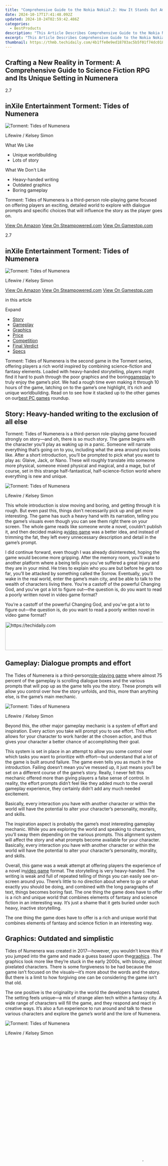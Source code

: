 ```yaml
---
title: "Comprehensive Guide to the Nokia Nokia7.2: How It Stands Out Among Competitive Devices"
date: 2024-10-17T17:41:48.092Z
updated: 2024-10-24T02:59:42.486Z
categories:
  - BestProducts
description: "This Article Describes Comprehensive Guide to the Nokia Nokia7.2: How It Stands Out Among Competitive Devices"
excerpt: "This Article Describes Comprehensive Guide to the Nokia Nokia7.2: How It Stands Out Among Competitive Devices"
thumbnail: https://thmb.techidaily.com/4b1ffe0e9ed18703ac5b5f01f74dc018a2d14974522694c6300224ce7ee050ff.jpg
---
```


## Crafting a New Reality in Torment: A Comprehensive Guide to Science Fiction RPG and Its Unique Setting in Numenera

2.7

## inXile Entertainment Torment: Tides of Numenera

![Torment: Tides of Numenera](https://www.lifewire.com/thmb/HYgHMUDMFh7JI98Hj0JMbI2wcpw=/1000x1000/filters:no_upscale():max_bytes(150000):strip_icc():format(webp)/1LW4580331-Torment-Tides-of-Numeria-HeroSquare-0a4f2ccb7a35418fa2204c7d42b630f8.jpg)

Lifewire / Kelsey Simon

 What We Like

* Unique worldbuilding
* Lots of story

 What We Don't Like

* Heavy-handed writing
* Outdated graphics
* Boring gameplay

 Torment: Tides of Numenera is a third-person role-playing game focused on offering players an exciting, detailed world to explore with dialogue prompts and specific choices that will influence the story as the player goes on.

[View On Amazon](https://www.amazon.com/Techland-Torment-Tides-Numenera-PlayStation-4/dp/B01N2VISUC/?tag=lifewire-onsite-prod-20&ascsubtag=5077302%7Cnac6eb02defc3413da4da5d4ed0dc77ea21%7CB01N2VISUC) [View On Steampowered.com](https://store.steampowered.com/app/272270/Torment%5FTides%5Fof%5FNumenera/) [View On Gamestop.com](https://www.gamestop.com/video-games/playstation-4/games/products/torment-tides-of-numenera/141986.html)

2.7

## inXile Entertainment Torment: Tides of Numenera

![Torment: Tides of Numenera](https://www.lifewire.com/thmb/rhT3ygZshpoBNXjxqRjfylp4VYU=/450x450/filters:no_upscale():max_bytes(150000):strip_icc():format(webp)/1LW4580331-Torment-Tides-of-Numeria-HeroSquare-0a4f2ccb7a35418fa2204c7d42b630f8.jpg)

Lifewire / Kelsey Simon

[View On Amazon](https://www.amazon.com/Techland-Torment-Tides-Numenera-PlayStation-4/dp/B01N2VISUC/?tag=lifewire-onsite-prod-20&ascsubtag=5077302%7Cnac6eb02defc3413da4da5d4ed0dc77ea21%7CB01N2VISUC) [View On Steampowered.com](https://store.steampowered.com/app/272270/Torment%5FTides%5Fof%5FNumenera/) [View On Gamestop.com](https://www.gamestop.com/video-games/playstation-4/games/products/torment-tides-of-numenera/141986.html)

 in this article

 Expand

* [Story](https://www.lifewire.com/#toc-story-heavy-handed-writing-to-the-exclusion-of-all-else)
* [Gameplay](https://www.lifewire.com/#toc-gameplay-dialogue-prompts-and-effort)
* [Graphics](https://www.lifewire.com/#toc-graphics-outdated-and-simplistic)
* [Price](https://www.lifewire.com/#toc-price-only-worth-it-if-youre-keen-on-the-story)
* [Competition](https://www.lifewire.com/#toc-competition-other-story-focused-rpgs)
* [Final Verdict](https://www.lifewire.com/#toc-final-verdict)
* [Specs](https://www.lifewire.com/#toc-full-spec)

 Torment: Tides of Numenera is the second game in the Torment series, offering players a rich world inspired by combining science-fiction and fantasy elements. Loaded with heavy-handed storytelling, players might find it hard to push through the poor graphics and the boring[gameplay](https://www.lifewire.com/record-gameplay-on-ps4-5074215) to truly enjoy the game’s plot. We had a rough time even making it through 10 hours of the game, latching on to the game’s one highlight, it’s rich and unique worldbuilding. Read on to see how it stacked up to the other games on our[best PC games](https://flow.dotdash.com/flow-queue?backTo=%2Fmy-projects%2F1804&source=todo&doc%5Fid=4580331&task%5Fid=1289817&project%5Fid=1804) roundup.

## **Story: Heavy-handed writing to the exclusion of all else**

 Torment: Tides of Numenera is a third-person role-playing game focused strongly on story―and oh, there is so much story. The game begins with the character you’ll play as waking up in a panic. Someone will narrate everything that’s going on to you, including what the area around you looks like. After a short introduction, you’ll be prompted to pick what you want to play as: Glaive, Jack, or Nano. These will roughly translate into someone more physical, someone mixed physical and magical, and a mage, but of course, set in this strange half-fantastical, half-science-fiction world where everything is new and unique.

![Torment: Tides of Numenera](https://www.lifewire.com/thmb/b1_d8ikgtdkSH_Y0F510q_BXpK0=/1500x0/filters:no_upscale():max_bytes(150000):strip_icc():format(webp)/1LW4580331-Torment-Tides-of-Numeria-03-d99b43959fa74b31a15f336852f14d75.jpg)

 Lifewire / Kelsey Simon

 This whole introduction is slow moving and boring, and getting through it is rough. But even past this, things don’t necessarily pick up and get more interesting. The game has such a heavy hand with its narration, telling you the game’s visuals even though you can see them right there on your screen. The whole game reads like someone wrote a novel, couldn’t publish it, and then decided making a[video game](https://www.lifewire.com/best-gaming-consoles-4154610) was a better idea, and instead of trimming the fat, they left every unnecessary description and detail in the game’s prompt.

 I did continue forward, even though I was already disinterested, hoping the game would become more gripping. After the memory room, you’ll wake to another platform where a being tells you you’ve suffered a great injury and they are in your mind. He tries to explain who you are but before he gets too far, you’ll be attacked by something called the Sorrow. Eventually, you’ll wake in the real world, enter the game’s main city, and be able to talk to the wealth of characters living there. You’re a castoff of the powerful Changing God, and you’ve got a lot to figure out―the question is, do you want to read a poorly written novel in video game format?

 You’re a castoff of the powerful Changing God, and you’ve got a lot to figure out―the question is, do you want to read a poorly written novel in video game format?

<!-- affiliate ads begin -->
<a href="https://appsumo.8odi.net/c/5597632/2044586/7443" target="_top" id="2044586">
  <img src="//a.impactradius-go.com/display-ad/7443-2044586" border="0" alt="https://techidaily.com" width="728" height="90"/>
</a>
<img height="0" width="0" src="https://appsumo.8odi.net/i/5597632/2044586/7443" style="position:absolute;visibility:hidden;" border="0" />
<!-- affiliate ads end -->

## **Gameplay: Dialogue prompts and effort**

 The Tides of Numenera is a third-person[role-playing game](https://www.lifewire.com/best-free-offline-rpg-games-4177675) where almost 75 percent of the gameplay is scrolling dialogue boxes and the various prompts that will pop up as the game tells you the story. These prompts will allow you control over how the story unfolds, and this, more than anything else, is the game’s main mechanic.

![Torment: Tides of Numenera](https://www.lifewire.com/thmb/8H4QhkgilcsrFlNL40KO1tDnKvs=/1500x0/filters:no_upscale():max_bytes(150000):strip_icc():format(webp)/1LW4580331-Torment-Tides-of-Numeria-02-cca6ebdc67d6477ab973b796fb7e773c.jpg)

 Lifewire / Kelsey Simon

 Beyond this, the other major gameplay mechanic is a system of effort and inspiration. Every action you take will prompt you to use effort. This effort allows for your character to work harder at the chosen action, and thus gives your character a better chance of accomplishing their goal.

 This system is set in place in an attempt to allow you some control over which tasks you want to prioritize with effort―but understand that a lot of the game is built around failure. The game even tells you as much in the introduction. Failing doesn’t mean you’ve messed up, it just means you’ll be set on a different course of the game’s story. Really, I never felt this mechanic offered more than giving players a false sense of control. In reality, the effort prompts didn’t feel like they added much to the overall gameplay experience, they certainly didn’t add any much needed excitement.

 Basically, every interaction you have with another character or within the world will have the potential to alter your character’s personality, morality, and skills.

 The inspiration aspect is probably the game’s most interesting gameplay mechanic. While you are exploring the world and speaking to characters, you’ll sway them depending on the various prompts. This alignment system will affect the story and what prompts become available for your character. Basically, every interaction you have with another character or within the world will have the potential to alter your character’s personality, morality, and skills.

 Overall, this game was a weak attempt at offering players the experience of a novel in[video game](https://www.lifewire.com/game-play-and-streaming-4781449) format. The storytelling is very heavy-handed. The writing is weak and full of repeated telling of things you can easily see on-screen around you. There’s little to no direction about where to go or what exactly you should be doing, and combined with the long paragraphs of text, things becomes boring fast. The one thing the game does have to offer is a rich and unique world that combines elements of fantasy and science fiction in an interesting way. It’s just a shame that it gets buried under such heavy, inactive storytelling.

 The one thing the game does have to offer is a rich and unique world that combines elements of fantasy and science fiction in an interesting way.

## **Graphics: Outdated and simplistic**

 Tides of Numenera was created in 2017―however, you wouldn’t know this if you jumped into the game and made a guess based upon the[graphics](https://www.lifewire.com/optimizing-video-game-frame-rates-811784) . The graphics look more like they’re stuck in the early 2000s, with blocky, almost pixelated characters. There is some forgiveness to be had because the game isn’t focused on the visuals―it’s more about the words and the story. But there is a limit to how forgiving one can be considering the game isn’t that old.

 The one positive is the originality in the world the developers have created. The setting feels unique―a mix of strange alien tech within a fantasy city. A wide range of characters will fill the game, and they respond and react in creative ways. It’s also a fun experience to run around and talk to these various characters and explore the game’s world and the lore of Numenera.

![Torment: Tides of Numenera](https://www.lifewire.com/thmb/DfXjCwwtXMVBL58JZmix5sR3vBQ=/1500x0/filters:no_upscale():max_bytes(150000):strip_icc():format(webp)/1LW4580331-Torment-Tides-of-Numeria-04-7f9c8617b9cd41738ad2ac02abf0aec9.jpg)

 Lifewire / Kelsey Simon

<!-- affiliate ads begin -->
<span id="1834906">
					<video width="864" height="864" style="cursor:pointer"
           poster="//a.impactradius-go.com/display-clicktoplayimage/1834906.png"
           onclick="if(!this.playClicked){this.play();this.setAttribute('controls',true);this.playClicked=true;}">
	   <source src="//a.impactradius-go.com/display-ad/16836-1834906">
	   <img src="//a.impactradius-go.com/display-clicktoplayimage/1834906.png" style="border: none; height: 100%; width: 100%; object-fit: contain">
	</video>
	<div style="width:540px;text-align:center"><a href="javascript:window.open(decodeURIComponent('https%3A%2F%2F25home.pxf.io%2Fc%2F5597632%2F1834906%2F16836'), '_blank');void(0);">Click here</a></div>
</span>
<img height="0" width="0" src="https://imp.pxf.io/i/5597632/1834906/16836" style="position:absolute;visibility:hidden;" border="0" />
<!-- affiliate ads end -->

## **Price: Only worth it if you’re keen on the story**

 Torment: Tides of Numenera is still an expensive game, costing $50 on[Steam](https://www.lifewire.com/best-free-steam-games-4176308) when it’s not on sale. It’s a game created with a very specific type of player in mind―and I suspect most people are not going to like it.

 That said, if role-playing games with a text-heavy focus are of interest to you, then the game does have a lot to offer for the cost. The world of Numenera is vast, and considering all the prompts that alter the story, the game also has a lot of replayability. While Tides of Numenera wasn’t really my thing, it could be a fun adventure for someone else, and for those players, the $50 cost will be worth it.

 While Tides of Numenera wasn’t really my thing, it could be a fun adventure for someone else.

<!-- affiliate ads begin -->
<a href="https://bluettieu.pxf.io/c/5597632/2141676/17091" target="_top" id="2141676">
  <img src="//a.impactradius-go.com/display-ad/17091-2141676" border="0" alt="https://techidaily.com" width="728" height="90"/>
</a>
<img height="0" width="0" src="https://bluettieu.pxf.io/i/5597632/2141676/17091" style="position:absolute;visibility:hidden;" border="0" />
<!-- affiliate ads end -->

## **Competition: Other story focused RPGs**

 There are quite a few other games available that are story-focused RPGs besides Tides of Numenera. Wasteland 2 (view on[Amazon](https://www.amazon.com/Wasteland-2-Directors-Cut-PlayStation-4/dp/B013CQHQFU/?tag=lifewire-onsite-prod-20&ascsubtag=5077302%7Cnac6eb02defc3413da4da5d4ed0dc77ea21%7C) ) is a very similar game, as it is made by the same developers, but where Numenera falls flat with its heavy-handed storytelling, Wasteland 2 stands apart with a fun, tactical combat system.

 Another third-person RPG that will have a great and well-developed world to explore is Pillars of Eternity (view on[Amazon](https://www.amazon.com/Pillars-Eternity-Complete-PlayStation-4/dp/B0734T77S2/?tag=lifewire-onsite-prod-20&ascsubtag=5077302%7Cnac6eb02defc3413da4da5d4ed0dc77ea21%7C) ). The game will allow you to explore a rich fantasy world and its huge dungeon, and while still rich in story, won’t bog you down to the point of boredom. The last game I’ll recommend looking at is any of the Mass Effect titles. Mass Effect does a great job of building a rich science-fiction world while also giving the player a story filled story-altering choices and decisions.

 Final Verdict

 **A text-heavy RPG that doesn’t live up to its predecessor.**

 Torment: Tides of Numenera is a role-playing game focused on creating an experience that is more novel than video game. The storytelling is text heavy, but the world is rich and unique, mixing sci-fi and fantasy elements. Unfortunately, the unique world wasn’t enough to carry me through the outdated graphics and boring gameplay.

<!-- affiliate ads begin -->
<a href="https://appsumo.8odi.net/c/5597632/2087390/7443" target="_top" id="2087390">
  <img src="//a.impactradius-go.com/display-ad/7443-2087390" border="0" alt="https://techidaily.com" width="728" height="90"/>
</a>
<img height="0" width="0" src="https://appsumo.8odi.net/i/5597632/2087390/7443" style="position:absolute;visibility:hidden;" border="0" />
<!-- affiliate ads end -->

## Specs

* Product Name  Torment: Tides of Numenera
* Product Brand  inXile Entertainment
* Price  $49.99
* ESRB Rating  M for Mature
* Available Platforms  PC, MaxOS,Xbox One, PlayStation 4

<ins class="adsbygoogle"
     style="display:block"
     data-ad-format="autorelaxed"
     data-ad-client="ca-pub-7571918770474297"
     data-ad-slot="1223367746"></ins>

<ins class="adsbygoogle"
     style="display:block"
     data-ad-client="ca-pub-7571918770474297"
     data-ad-slot="8358498916"
     data-ad-format="auto"
     data-full-width-responsive="true"></ins>

<span class="atpl-alsoreadstyle">Also read:</span>
<div><ul>
<li><a href="https://youtube-web.techidaily.com/ed-cultivating-a-unique-vibe-in-your-own-mukbang-content/"><u>[Updated] Cultivating a Unique Vibe in Your Own Mukbang Content</u></a></li>
<li><a href="https://remote-screen-capture.techidaily.com/updated-pro-gamers-fbx-filming-techniques/"><u>[Updated] Pro Gamers' FBX Filming Techniques</u></a></li>
<li><a href="https://youtube-data.techidaily.com/ed-simple-guide-youtube-to-mp3-on-mac/"><u>[Updated] Simple Guide YouTube to MP3 on Mac,</u></a></li>
<li><a href="https://screen-recording.techidaily.com/2024-approved-audiovisual-debut-breakdown/"><u>2024 Approved Audiovisual Debut Breakdown</u></a></li>
<li><a href="https://buynow-help.techidaily.com/blade-e-flite-mcx2-rtf-rc-helicopter-review/"><u>Blade E-Flite mCX2 RTF RC Helicopter Review</u></a></li>
<li><a href="https://buynow-help.techidaily.com/breaking-down-the-performance-of-nokia-72-why-this-mid-tier-phone-is-worth-your-attention/"><u>Breaking Down the Performance of Nokia 7.2 - Why This Mid-Tier Phone Is Worth Your Attention</u></a></li>
<li><a href="https://buynow-help.techidaily.com/comprehensive-hands-on-tour-unlocking-the-potential-of-arlo-security-devices/"><u>Comprehensive Hands-On Tour: Unlocking the Potential of Arlo Security Devices</u></a></li>
<li><a href="https://buynow-help.techidaily.com/comprehensive-review-of-the-powerful-samsung-galaxy-tab-s6-with-dynamic-s-pen-functionality/"><u>Comprehensive Review of the Powerful Samsung Galaxy Tab S6 with Dynamic S Pen Functionality</u></a></li>
<li><a href="https://buynow-help.techidaily.com/comprehensive-review-the-perfect-blend-of-old-world-aesthetics-and-new-age-smartwatch-features-in-skagen-falster-3/"><u>Comprehensive Review: The Perfect Blend of Old World Aesthetics and New Age Smartwatch Features in Skagen Falster 3</u></a></li>
<li><a href="https://buynow-help.techidaily.com/comprehensive-tp-link-ac1200-wifi-repeater-re305-evaluation-uncomplicated-user-experience/"><u>Comprehensive TP-Link AC1200 WiFi Repeater RE305 Evaluation: Uncomplicated User Experience</u></a></li>
<li><a href="https://buynow-help.techidaily.com/crucial-considerations-before-investing-in-a-new-gaming-platform/"><u>Crucial Considerations Before Investing in a New Gaming Platform</u></a></li>
<li><a href="https://hardware-help.techidaily.com/latest-nvidia-geforce-rtx-3080-ti-driver-installation-guide-for-windows-1087/"><u>Latest NVIDIA GeForce RTX 3080 Ti Driver Installation Guide for Windows 10/8/7</u></a></li>
<li><a href="https://extra-skills.techidaily.com/mastering-rapid-srt-to-txt-transformation-techniques-for-2024/"><u>Mastering Rapid SRT to TXT Transformation Techniques for 2024</u></a></li>
<li><a href="https://smart-video-creator.techidaily.com/new-2024-approved-streamline-video-editing-fast-and-easy-ways-to-trim-large-files-on-mac/"><u>New 2024 Approved Streamline Video Editing Fast and Easy Ways to Trim Large Files on Mac</u></a></li>
<li><a href="https://desktop-recording.techidaily.com/top-notch-mac-visual-archiver-for-2024/"><u>Top-Notch Mac Visual Archiver for 2024</u></a></li>
</ul></div>

